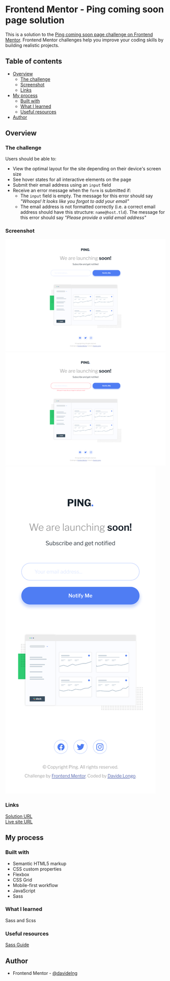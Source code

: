 # Frontend Mentor - Ping coming soon page solution

This is a solution to the [Ping coming soon page challenge on Frontend Mentor](https://www.frontendmentor.io/challenges/ping-single-column-coming-soon-page-5cadd051fec04111f7b848da). Frontend Mentor challenges help you improve your coding skills by building realistic projects. 

## Table of contents

- [Overview](#overview)
  - [The challenge](#the-challenge)
  - [Screenshot](#screenshot)
  - [Links](#links)
- [My process](#my-process)
  - [Built with](#built-with)
  - [What I learned](#what-i-learned)
  - [Useful resources](#useful-resources)
- [Author](#author)


## Overview

### The challenge

Users should be able to:

- View the optimal layout for the site depending on their device's screen size
- See hover states for all interactive elements on the page
- Submit their email address using an `input` field
- Receive an error message when the `form` is submitted if:
	- The `input` field is empty. The message for this error should say *"Whoops! It looks like you forgot to add your email"*
	- The email address is not formatted correctly (i.e. a correct email address should have this structure: `name@host.tld`). The message for this error should say *"Please provide a valid email address"*

### Screenshot

![](screenshots/desktop.png)
![](screenshots/desktop_active.png)
![](screenshots/mobile.png)

### Links

[Solution URL](https://github.com/davidelng/13-ping-coming-soon-page)  
[Live site URL](https://davidelng.github.io/13-ping-coming-soon-page/)

## My process

### Built with

- Semantic HTML5 markup
- CSS custom properties
- Flexbox
- CSS Grid
- Mobile-first workflow
- JavaScript
- Sass

### What I learned

Sass and Scss

### Useful resources

[Sass Guide](https://sass-lang.com/guide)

## Author

- Frontend Mentor - [@davidelng](https://www.frontendmentor.io/profile/davidelng)